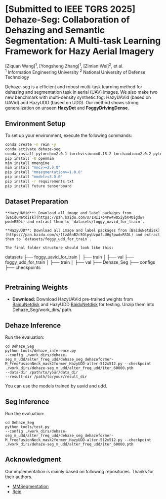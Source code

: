 # [Submitted to IEEE TGRS 2025] Dehaze-Seg: Collaboration of Dehazing and Semantic Segmentation: A Multi-task Learning Framework for Hazy Aerial Imagery
[Ziquan Wang]<sup>1</sup>, [Yongsheng Zhang]<sup>1</sup>, [Zimian Wei]<sup>2</sup>, et al. <br />
<sup>1</sup> Information Engineering University  <sup>2</sup> National University of Defense Technology 

Dehaze-seg is a efficient and robust multi-task learning method for dehazing and segmentation task in aerial (UAV) images. We also make two new benchmark with multi-density synthetic fog: HazyUAVid (based on UAVid) and HazyUDD (based on UDD). Our method shows strong generalization on unseen  **HazyDet** and **FoggyDrivingDense**.  
  
## Environment Setup
To set up your environment, execute the following commands:
```bash
conda create -n rein -y
conda activate dehaze-seg
conda install pytorch==2.0.1 torchvision==0.15.2 torchaudio==2.0.2 pytorch-cuda=11.7 -c pytorch -c nvidia -y
pip install -U openmim
mim install mmengine
mim install "mmcv>=2.0.0"
pip install "mmsegmentation>=1.0.0"
pip install "mmdet>=3.0.0"
pip install -r requirements.txt
pip install future tensorboard
```

## Dataset Preparation

```
**HazyUAVid**: Download all image and label packages from [BaiduNetdisk](https://pan.baidu.com/s/1HI17o4Pw4wQ5iybX4Oigdw?pwd=RSDL) and extract them to `datasets/foggy_uavid_for_train`.

**HazyUDD**: Download all image and label packages from [BaiduNetdisk](https://pan.baidu.com/s/1tzA6nB2c5OtpyUvpAfLUHg?pwd=RSDL) and extract them to `datasets/foggy_udd_for_train`.

The final folder structure should look like this:

```
datasets
├── foggy_uavid_for_train
│   ├── train
│   ├── val
├── foggy_udd_for_train
│   ├── train
│   ├── val
├──
Dehaze_Seg
├── configs
├── checkpoints
```
```

## Pretraining Weights
* **Download:** Download HazyUAVid pre-trained weights from [BaiduNetdisk](https://pan.baidu.com/s/1HI17o4Pw4wQ5iybX4Oigdw?pwd=RSDL) and HazyUDD [BaiduNetdisk](https://pan.baidu.com/s/1tzA6nB2c5OtpyUvpAfLUHg?pwd=RSDL) for testing. Unzip them into Dehaze_Seg/work_dirs/ path.

## Dehaze Inference
  Run the evaluation:
  ```
  cd Dehaze_Seg
  python tools/dehaze_inference.py 
  --config ./work_dirs/dehaze-seg_m_udd/alter_freq_udd/dehaze_seg_dehazeformer-M_FreqFusionNeck_mask2former_HazyUDD-alter-512x512.py --checkpoint ./work_dirs/dehaze-seg_m_udd/alter_freq_udd/iter_60000.pth
  --data-dir /path/to/your/data_dir
  --result-dir /path/to/your/result_dir
  ```

You can use the models trained by uavid and udd.

## Seg Inference
  Run the evaluation:
  ```
  cd Dehaze_Seg
  python tools/test.py 
  --config ./work_dirs/dehaze-seg_m_udd/alter_freq_udd/dehaze_seg_dehazeformer-M_FreqFusionNeck_mask2former_HazyUDD-alter-512x512.py --checkpoint ./work_dirs/dehaze-seg_m_udd/alter_freq_udd/iter_60000.pth
  ```

## Acknowledgment
Our implementation is mainly based on following repositories. Thanks for their authors.
* [MMSegmentation](https://github.com/open-mmlab/mmsegmentation)
* [Rein](https://github.com/w1oves/Rein)
